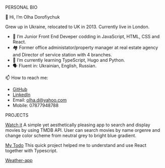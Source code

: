PERSONAL BIO

👋 Hi, I’m Olha Dorofiychuk

Grew up in Ukraine, relocated to UK in 2013.
Currently live in London.

- 👀 I’m Junior Front End Deveper codding in JavaScript, HTML, CSS and React.
- 🏘️ Former office administator/property manager at real estate agency and Director of service station with 4 branches.
- 🌱 I’m currently learning TypeScript, Hugo and Python.
- 🗣 Fluent in: Ukrainian, English, Russian.



📫 How to reach me:
- [GitHub](https://github.com/OlhaDorofiychuk)
- [LinkedIn](https://www.linkedin.com/in/olha-dorofiychuk-655353178/)
- Email: olha.d@yahoo.com
- Mobile: 07877948788

PROJECTS

[Watch it](https://github.com/OlhaDorofiychuk/watch-it)
A simple yet aesthetically pleasing app to search and display movies by using TMDB API. User can search movies by name orgenre and change color scheme from neutral grey to bright blue gradient. 

[My Todo](https://github.com/OlhaDorofiychuk/typescript_todo)
This quick project helped me to understand and use React together with Typescript.

[Weather-app](https://github.com/OlhaDorofiychuk/weather-app)

